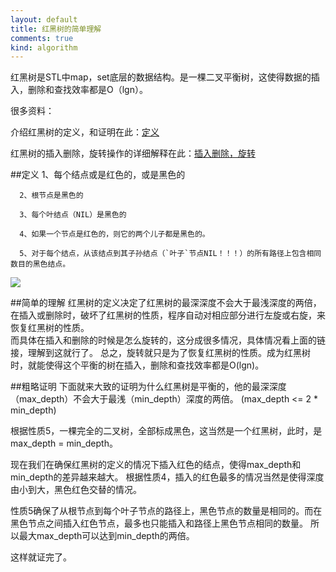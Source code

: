 ```yaml
---
layout: default
title: 红黑树的简单理解
comments: true
kind: algorithm
---
```


红黑树是STL中map，set底层的数据结构。是一棵二叉平衡树，这使得数据的插入，删除和查找效率都是O（lgn）。

很多资料：

介绍红黑树的定义，和证明在此：[定义](http://blog.csdn.net/haidao2009/article/details/8076970)

红黑树的插入删除，旋转操作的详细解释在此：[插入删除，旋转](http://blog.chinaunix.net/uid-26575352-id-3061918.html)

##定义
      1、每个结点或是红色的，或是黑色的
      
      2、根节点是黑色的
      
      3、每个叶结点（NIL）是黑色的
      
      4、如果一个节点是红色的，则它的两个儿子都是黑色的。
      
      5、对于每个结点，从该结点到其子孙结点（`叶子`节点NIL！！！）的所有路径上包含相同数目的黑色结点。
      
      
![](http://img.my.csdn.net/uploads/201302/28/1362014952_9215.png)

##简单的理解
红黑树的定义决定了红黑树的最深深度不会大于最浅深度的两倍，在插入或删除时，破坏了红黑树的性质，程序自动对相应部分进行左旋或右旋，来恢复红黑树的性质。<br>
而具体在插入和删除的时候是怎么旋转的，这分成很多情况，具体情况看上面的链接，理解到这就行了。
总之，旋转就只是为了恢复红黑树的性质。成为红黑树时，就能使得这个平衡的树在插入，删除和查找效率都是O(lgn)。
      
##粗略证明
下面就来大致的证明为什么红黑树是平衡的，他的最深深度（max\_depth）不会大于最浅（min\_depth）深度的两倍。 (max\_depth <= 2 * min\_depth)

根据性质5，一棵完全的二叉树，全部标成黑色，这当然是一个红黑树，此时，是max\_depth = min\_depth。

现在我们在确保红黑树的定义的情况下插入红色的结点，使得max\_depth和min\_depth的差异越来越大。
根据性质4，插入的红色最多的情况当然是使得深度由小到大，黑色红色交替的情况。

性质5确保了从根节点到每个叶子节点的路径上，黑色节点的数量是相同的。而在黑色节点之间插入红色节点，最多也只能插入和路径上黑色节点相同的数量。
所以最大max\_depth可以达到min\_depth的两倍。

这样就证完了。

